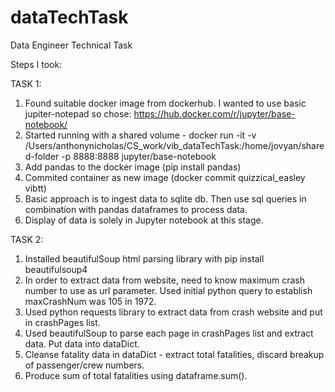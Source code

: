 # dataTechTask
Data Engineer Technical Task

Steps I took:

TASK 1:

1. Found suitable docker image from dockerhub. I wanted to use basic jupiter-notepad so chose:  https://hub.docker.com/r/jupyter/base-notebook/
2. Started running with a shared volume - docker run -it -v /Users/anthonynicholas/CS_work/vib_dataTechTask:/home/jovyan/shared-folder -p 8888:8888 jupyter/base-notebook
3. Add pandas to the docker image (pip install pandas)
4. Commited container as new image (docker commit quizzical_easley vibtt)
5. Basic approach is to ingest data to sqlite db.  Then use sql queries in combination with pandas dataframes to process data.
6. Display of data is solely in Jupyter notebook at this stage. 

TASK 2:

1. Installed beautifulSoup html parsing library with pip install beautifulsoup4
2. In order to extract data from website, need to know maximum crash number to use as url parameter. Used initial python query to establish maxCrashNum was
105 in 1972.
3. Used python requests library to extract data from crash website and put in crashPages list. 
4. Used beautifulSoup to parse each page in crashPages list and extract data.  Put data into dataDict.
5. Cleanse fatality data in dataDict - extract total fatalities, discard breakup of passenger/crew numbers.
6. Produce sum of total fatalities using dataframe.sum().
  
